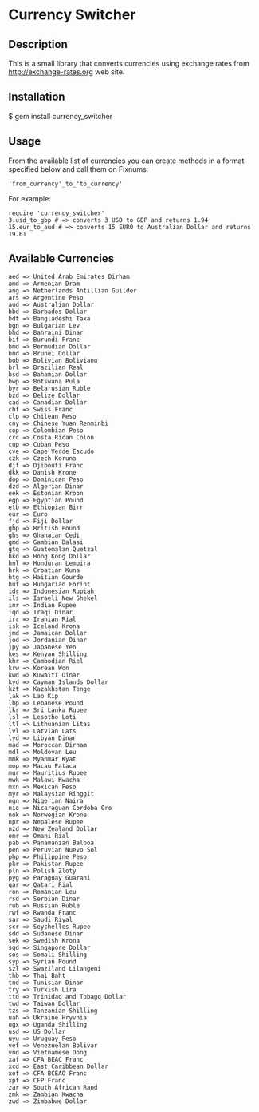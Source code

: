 # Currency Switcher

## Description

This is a small library that converts currencies using exchange rates from http://exchange-rates.org web site.

## Installation

$ gem install currency_switcher

## Usage

From the available list of currencies you can create methods in a format specified below and call them on Fixnums:

	'from_currency'_to_'to_currency'

For example:

	require 'currency_switcher'
	3.usd_to_gbp # => converts 3 USD to GBP and returns 1.94
	15.eur_to_aud # => converts 15 EURO to Australian Dollar and returns 19.61
	
## Available Currencies

	aed => United Arab Emirates Dirham
	amd => Armenian Dram
	ang => Netherlands Antillian Guilder
	ars => Argentine Peso
	aud => Australian Dollar
	bbd => Barbados Dollar
	bdt => Bangladeshi Taka
	bgn => Bulgarian Lev
	bhd => Bahraini Dinar
	bif => Burundi Franc
	bmd => Bermudian Dollar
	bnd => Brunei Dollar
	bob => Bolivian Boliviano
	brl => Brazilian Real
	bsd => Bahamian Dollar
	bwp => Botswana Pula
	byr => Belarusian Ruble
	bzd => Belize Dollar
	cad => Canadian Dollar
	chf => Swiss Franc
	clp => Chilean Peso
	cny => Chinese Yuan Renminbi
	cop => Colombian Peso
	crc => Costa Rican Colon
	cup => Cuban Peso
	cve => Cape Verde Escudo
	czk => Czech Koruna
	djf => Djibouti Franc
	dkk => Danish Krone
	dop => Dominican Peso
	dzd => Algerian Dinar
	eek => Estonian Kroon
	egp => Egyptian Pound
	etb => Ethiopian Birr
	eur => Euro
	fjd => Fiji Dollar
	gbp => British Pound
	ghs => Ghanaian Cedi
	gmd => Gambian Dalasi
	gtq => Guatemalan Quetzal
	hkd => Hong Kong Dollar
	hnl => Honduran Lempira
	hrk => Croatian Kuna
	htg => Haitian Gourde
	huf => Hungarian Forint
	idr => Indonesian Rupiah
	ils => Israeli New Shekel
	inr => Indian Rupee
	iqd => Iraqi Dinar
	irr => Iranian Rial
	isk => Iceland Krona
	jmd => Jamaican Dollar
	jod => Jordanian Dinar
	jpy => Japanese Yen
	kes => Kenyan Shilling
	khr => Cambodian Riel
	krw => Korean Won
	kwd => Kuwaiti Dinar
	kyd => Cayman Islands Dollar
	kzt => Kazakhstan Tenge
	lak => Lao Kip
	lbp => Lebanese Pound
	lkr => Sri Lanka Rupee
	lsl => Lesotho Loti
	ltl => Lithuanian Litas
	lvl => Latvian Lats
	lyd => Libyan Dinar
	mad => Moroccan Dirham
	mdl => Moldovan Leu
	mmk => Myanmar Kyat
	mop => Macau Pataca
	mur => Mauritius Rupee
	mwk => Malawi Kwacha
	mxn => Mexican Peso
	myr => Malaysian Ringgit
	ngn => Nigerian Naira
	nio => Nicaraguan Cordoba Oro
	nok => Norwegian Krone
	npr => Nepalese Rupee
	nzd => New Zealand Dollar
	omr => Omani Rial
	pab => Panamanian Balboa
	pen => Peruvian Nuevo Sol
	php => Philippine Peso
	pkr => Pakistan Rupee
	pln => Polish Zloty
	pyg => Paraguay Guarani
	qar => Qatari Rial
	ron => Romanian Leu
	rsd => Serbian Dinar
	rub => Russian Ruble
	rwf => Rwanda Franc
	sar => Saudi Riyal
	scr => Seychelles Rupee
	sdd => Sudanese Dinar
	sek => Swedish Krona
	sgd => Singapore Dollar
	sos => Somali Shilling
	syp => Syrian Pound
	szl => Swaziland Lilangeni
	thb => Thai Baht
	tnd => Tunisian Dinar
	try => Turkish Lira
	ttd => Trinidad and Tobago Dollar
	twd => Taiwan Dollar
	tzs => Tanzanian Shilling
	uah => Ukraine Hryvnia
	ugx => Uganda Shilling
	usd => US Dollar
	uyu => Uruguay Peso
	vef => Venezuelan Bolivar
	vnd => Vietnamese Dong
	xaf => CFA BEAC Franc
	xcd => East Caribbean Dollar
	xof => CFA BCEAO Franc
	xpf => CFP Franc
	zar => South African Rand
	zmk => Zambian Kwacha
	zwd => Zimbabwe Dollar
